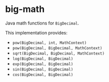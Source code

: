 # big-math

Java math functions for `BigDecimal`.

This implementation provides:

*   `pow(BigDecimal, int, MathContext)`
*   `pow(BigDecimal, BigDecimal, MathContext)`
*   `sqrt(BigDecimal, BigDecimal, MathContext)`
*   `log(BigDecimal, BigDecimal)`
*   `exp(BigDecimal, BigDecimal)`
*   `sin(BigDecimal, BigDecimal)`
*   `cos(BigDecimal, BigDecimal)`
